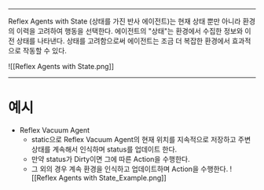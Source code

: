 
---
Reflex Agents with State (상태를 가진 반사 에이전트)는 현재 상태 뿐만 아니라 환경의 이력을 고려하여 행동을 선택한다. 에이전트의 "상태"는 환경에서 수집한 정보와 이전 상태를 나타낸다. 상태를 고려함으로써 에이전트는 조금 더 복잡한 환경에서 효과적으로 작동할 수 있다.

![[Reflex Agents with State.png]]

---
# 예시

- Reflex Vacuum Agent
  - static으로 Reflex Vacuum Agent의 현재 위치를 지속적으로 저장하고 주변 상태를 계속해서 인식하며 status를 업데이트 한다.
  - 만약 status가 Dirty이면 그에 따른 Action을 수행한다.
  - 그 외의 경우 계속 환경을 인식하고 업데이트하며 Action을 수행한다.
![[Reflex Agents with State_Example.png]]
